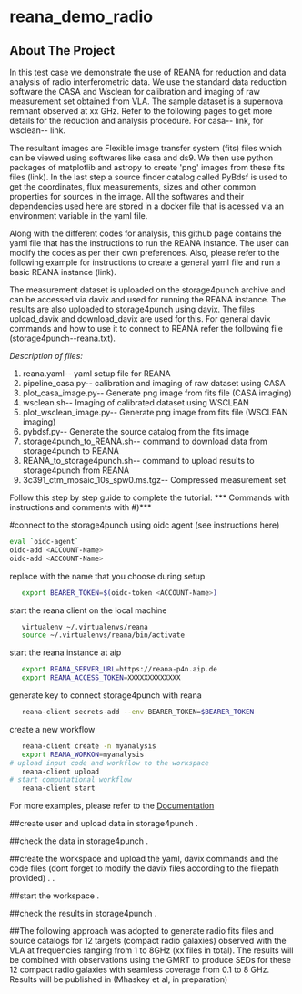 # reana_demo_radio

<!-- ABOUT THE PROJECT -->
## About The Project

In this test case we demonstrate the use of REANA for reduction and data analysis of radio interferometric data. We use the standard data reduction software the CASA and Wsclean for calibration and imaging of raw measurement set obtained from VLA. The sample dataset is a supernova remnant observed at xx GHz. Refer to the following pages to get more details for the reduction and analysis procedure. For casa-- link, for wsclean-- link.  

The resultant images are Flexible image transfer system (fits) files which can be viewed using softwares  like casa and ds9. We then use python packages of matplotlib and astropy to create 'png' images from these fits files (link). In the last step a source finder catalog called PyBdsf is used to get the coordinates, flux measurements, sizes and other common properties for sources in the image. All the softwares and their dependencies used here are stored in a docker file that is acessed via an environment variable in the yaml file.

Along with the different codes for analysis, this github page contains the yaml file that has the instructions to run the REANA instance. The user can modify the codes as per their own preferences. Also, please refer to the following example for instructions to create a general yaml file and run a basic REANA instance (link). 

The measurement dataset is uploaded on the storage4punch archive and can be accessed via davix and used for running  the REANA instance. The results are also  uploaded to storage4punch using davix. The files upload_davix and download_davix are used for this. For  general davix commands and how to use it to connect to REANA refer the following file (storage4punch--reana.txt).

_Description of files:_
1) reana.yaml-- yaml setup file for REANA
2) pipeline_casa.py-- calibration and imaging of raw dataset using CASA
3) plot_casa_image.py-- Generate png image from fits file (CASA imaging)
4) wsclean.sh-- Imaging of calibrated dataset using WSCLEAN
5) plot_wsclean_image.py-- Generate png image from fits file (WSCLEAN imaging)
6) pybdsf.py-- Generate the source catalog from the fits image 
7) storage4punch_to_REANA.sh-- command to download data from storage4punch to REANA
8) REANA_to_storage4punch.sh-- command to upload results to storage4punch from REANA
9) 3c391_ctm_mosaic_10s_spw0.ms.tgz-- Compressed measurement set

Follow this step by step guide to complete the tutorial:
*** Commands with instructions and comments with #)***

#connect to the storage4punch using oidc agent (see instructions here)
```sh
eval `oidc-agent`
oidc-add <ACCOUNT-Name>
oidc-add <ACCOUNT-Name>
   ```
replace <ACCOUNT-Name> with the name that you choose during setup
```sh
   export BEARER_TOKEN=$(oidc-token <ACCOUNT-Name>)
   ```
start the reana client on the local machine
```sh
   virtualenv ~/.virtualenvs/reana
   source ~/.virtualenvs/reana/bin/activate
   ```
start the reana instance at aip
```sh
   export REANA_SERVER_URL=https://reana-p4n.aip.de
   export REANA_ACCESS_TOKEN=XXXXXXXXXXXXX
   ```
generate key to connect storage4punch with reana
```sh
   reana-client secrets-add --env BEARER_TOKEN=$BEARER_TOKEN
   ```
create a new workflow
```sh
   reana-client create -n myanalysis
   export REANA_WORKON=myanalysis
# upload input code and workflow to the workspace
   reana-client upload
# start computational workflow
   reana-client start
   ```


For more examples, please refer to the [Documentation](https://example.com)


##create user and upload data in storage4punch
.

##check the data in storage4punch
.

##create the workspace and upload the yaml, davix commands and the code files (dont forget to modify the davix files according to the filepath provided)
.
.

##start the workspace
.

##check the results in storage4punch
.


##The following approach was adopted to generate radio fits files and source catalogs for 12 targets (compact radio galaxies) observed with the VLA at frequencies ranging from 1 to 8GHz (xx files in total). The results will be combined with observations using the GMRT to produce SEDs for these 12 compact radio galaxies with seamless coverage from 0.1 to 8 GHz. Results will be published in (Mhaskey et al, in preparation)

